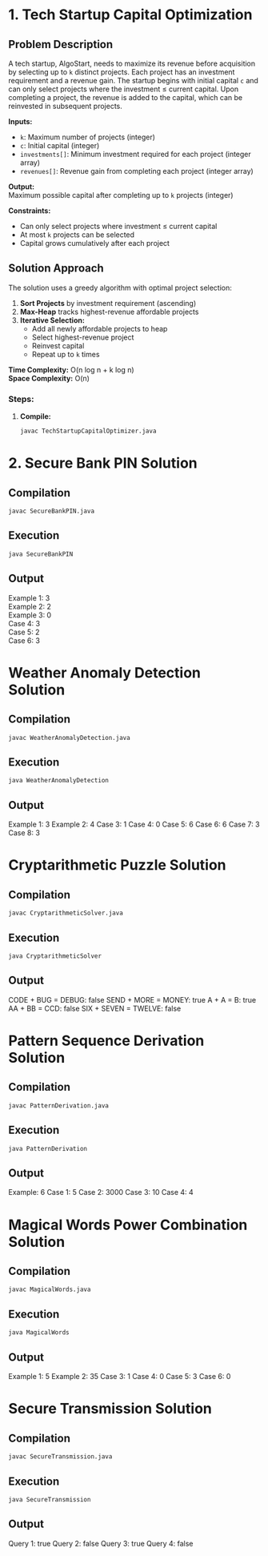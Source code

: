 # 1. Tech Startup Capital Optimization

## Problem Description
A tech startup, AlgoStart, needs to maximize its revenue before acquisition by selecting up to `k` distinct projects. Each project has an investment requirement and a revenue gain. The startup begins with initial capital `c` and can only select projects where the investment ≤ current capital. Upon completing a project, the revenue is added to the capital, which can be reinvested in subsequent projects.

**Inputs:**
- `k`: Maximum number of projects (integer)
- `c`: Initial capital (integer)
- `investments[]`: Minimum investment required for each project (integer array)
- `revenues[]`: Revenue gain from completing each project (integer array)

**Output:**  
Maximum possible capital after completing up to `k` projects (integer)

**Constraints:**
- Can only select projects where investment ≤ current capital
- At most `k` projects can be selected
- Capital grows cumulatively after each project

## Solution Approach
The solution uses a greedy algorithm with optimal project selection:
1. **Sort Projects** by investment requirement (ascending)
2. **Max-Heap** tracks highest-revenue affordable projects
3. **Iterative Selection:**
   - Add all newly affordable projects to heap
   - Select highest-revenue project
   - Reinvest capital
   - Repeat up to `k` times

**Time Complexity:** O(n log n + k log n)  
**Space Complexity:** O(n)


### Steps:
1. **Compile:**
   ```bash
   javac TechStartupCapitalOptimizer.java

# 2. Secure Bank PIN Solution
## Compilation
`javac SecureBankPIN.java`
## Execution
`java SecureBankPIN`
## Output
Example 1: 3  
Example 2: 2  
Example 3: 0  
Case 4: 3  
Case 5: 2  
Case 6: 3


# Weather Anomaly Detection Solution
## Compilation
`javac WeatherAnomalyDetection.java`
## Execution
`java WeatherAnomalyDetection`
## Output
Example 1: 3
Example 2: 4
Case 3: 1
Case 4: 0
Case 5: 6
Case 6: 6
Case 7: 3
Case 8: 3

# Cryptarithmetic Puzzle Solution
## Compilation
`javac CryptarithmeticSolver.java`
## Execution
`java CryptarithmeticSolver`
## Output
CODE + BUG = DEBUG: false
SEND + MORE = MONEY: true
A + A = B: true
AA + BB = CCD: false
SIX + SEVEN = TWELVE: false



# Pattern Sequence Derivation Solution
## Compilation
`javac PatternDerivation.java`
## Execution
`java PatternDerivation`
## Output
Example: 6
Case 1: 5
Case 2: 3000
Case 3: 10
Case 4: 4

# Magical Words Power Combination Solution
## Compilation
`javac MagicalWords.java`
## Execution
`java MagicalWords`
## Output
Example 1: 5
Example 2: 35
Case 3: 1
Case 4: 0
Case 5: 3
Case 6: 0


# Secure Transmission Solution
## Compilation
`javac SecureTransmission.java`
## Execution
`java SecureTransmission`
## Output
Query 1: true
Query 2: false
Query 3: true
Query 4: false

